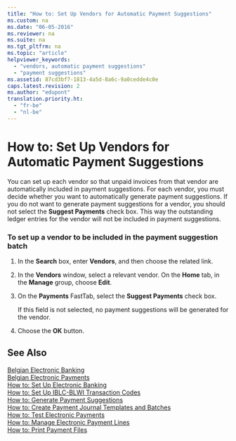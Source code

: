 ```yaml
---
title: "How to: Set Up Vendors for Automatic Payment Suggestions"
ms.custom: na
ms.date: "06-05-2016"
ms.reviewer: na
ms.suite: na
ms.tgt_pltfrm: na
ms.topic: "article"
helpviewer_keywords: 
  - "vendors, automatic payment suggestions"
  - "payment suggestions"
ms.assetid: 87cd3bf7-1813-4a5d-8a6c-9a0cedde4c0e
caps.latest.revision: 2
ms.author: "edupont"
translation.priority.ht: 
  - "fr-be"
  - "nl-be"
---
```

# How to: Set Up Vendors for Automatic Payment Suggestions
You can set up each vendor so that unpaid invoices from that vendor are automatically included in payment suggestions. For each vendor, you must decide whether you want to automatically generate payment suggestions. If you do not want to generate payment suggestions for a vendor, you should not select the **Suggest Payments** check box. This way the outstanding ledger entries for the vendor will not be included in payment suggestions.  
  
### To set up a vendor to be included in the payment suggestion batch  
  
1.  In the **Search** box, enter **Vendors**, and then choose the related link.  
  
2.  In the **Vendors** window, select a relevant vendor. On the **Home** tab, in the **Manage** group, choose **Edit**.  
  
3.  On the **Payments** FastTab, select the **Suggest Payments** check box.  
  
     If this field is not selected, no payment suggestions will be generated for the vendor.  
  
4.  Choose the **OK** button.  
  
## See Also  
 [Belgian Electronic Banking](../../LocalFunctionalityForMicrosoftDynamicsNav2016/Belgium/belgian-electronic-banking.md)   
 [Belgian Electronic Payments](../../LocalFunctionalityForMicrosoftDynamicsNav2016/Belgium/belgian-electronic-payments.md)   
 [How to: Set Up Electronic Banking](../../LocalFunctionalityForMicrosoftDynamicsNav2016/Belgium/how-to-set-up-electronic-banking.md)   
 [How to: Set Up IBLC\-BLWI Transaction Codes](../../LocalFunctionalityForMicrosoftDynamicsNav2016/Belgium/how-to-set-up-iblc-blwi-transaction-codes.md)   
 [How to: Generate Payment Suggestions](../../LocalFunctionalityForMicrosoftDynamicsNav2016/Belgium/how-to-generate-payment-suggestions.md)   
 [How to: Create Payment Journal Templates and Batches](../../LocalFunctionalityForMicrosoftDynamicsNav2016/Belgium/how-to-create-payment-journal-templates-and-batches.md)   
 [How to: Test Electronic Payments](../../LocalFunctionalityForMicrosoftDynamicsNav2016/Belgium/how-to-test-electronic-payments.md)   
 [How to: Manage Electronic Payment Lines](../../LocalFunctionalityForMicrosoftDynamicsNav2016/Belgium/how-to-manage-electronic-payment-lines.md)   
 [How to: Print Payment Files](../../LocalFunctionalityForMicrosoftDynamicsNav2016/Belgium/how-to-print-payment-files.md)